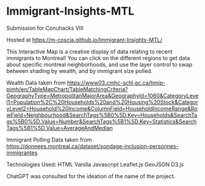 # Immigrant-Insights-MTL
Submission for Conuhacks VIII

Hosted at https://m-coscia.github.io/Immigrant-Insights-MTL/

This Interactive Map is a creative display of data relating to recent immigrants to Montreal! You can click on the different regions to get data about specific montreal neighborhoods, and use the layer control to swap between shading by wealth, and by immigrant size polled.

Wealth Data taken from https://www03.cmhc-schl.gc.ca/hmip-pimh/en/TableMapChart/TableMatchingCriteria?GeographyType=MetropolitanMajorArea&GeographyId=1060&CategoryLevel1=Population%2C%20Households%20and%20Housing%20Stock&CategoryLevel2=Household%20Income&ColumnField=HouseholdIncomeRange&RowField=Neighbourhood&SearchTags%5B0%5D.Key=Households&SearchTags%5B0%5D.Value=Number&SearchTags%5B1%5D.Key=Statistics&SearchTags%5B1%5D.Value=AverageAndMedian

Immigrant Polling Data taken from https://donnees.montreal.ca/dataset/sondage-inclusion-personnes-immigrantes

Technologies Used: HTML
Vanilla Javascript
Leaflet.js
GeoJSON
D3.js

ChatGPT was consulted for the ideation of the name of the project.